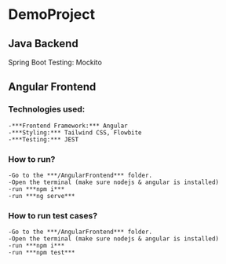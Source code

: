 # DemoProject

## Java Backend
Spring Boot
Testing: Mockito

## Angular Frontend
### Technologies used:
	-***Frontend Framework:*** Angular
 	-***Styling:*** Tailwind CSS, Flowbite
	-***Testing:*** JEST

### How to run?
	-Go to the ***/AngularFrontend*** folder.
 	-Open the terminal (make sure nodejs & angular is installed)
	-run ***npm i***
 	-run ***ng serve***
	
### How to run test cases?
	-Go to the ***/AngularFrontend*** folder.
 	-Open the terminal (make sure nodejs & angular is installed)
	-run ***npm i***
 	-run ***npm test***
